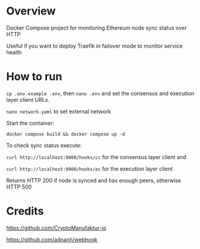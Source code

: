 # Overview

Docker Compose project for monitoring Ethereum node sync status over HTTP

Useful if you want to deploy Traefik in failover mode to monitor service health

# How to run

`cp .env.example .env`, then `nano .env` and set the consensus and execution layer client URLs. 

`nano network.yaml` to set external network

Start the container:

`docker compose build && docker compose up -d`

To check sync status execute: 

`curl http://localhost:9000/hooks/cc` for the consensus layer client and

`curl http://localhost:9000/hooks/ec` for the execution layer client

Returns HTTP 200 if node is synced and has enough peers, otherwise HTTP 500

# Credits

https://github.com/CryptoManufaktur-io

https://github.com/adnanh/webhook
